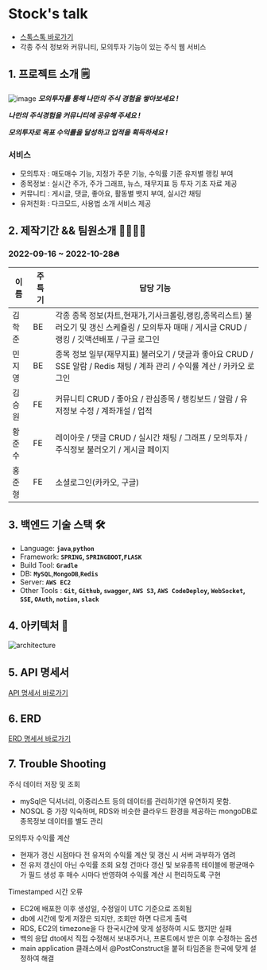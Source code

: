 # Stock's talk
+ [스톡스톡 바로가기](https://main.stocks-talk.site)  
+ 각종 주식 정보와 커뮤니티, 모의투자 기능이 있는 주식 웹 서비스

## 1. 프로젝트 소개 🗒
![image](https://user-images.githubusercontent.com/104505378/197696563-9b9a3205-afd7-4df9-87d9-f0f7fef103c9.jpg)
***모의투자를 통해 나만의 주식 경험을 쌓아보세요 !***

***나만의 주식경험을 커뮤니티에 공유해 주세요 !***

***모의투자로 목표 수익률을 달성하고 업적을 획득하세요 !***

### 서비스
+ 모의투자 : 매도매수 기능, 지정가 주문 기능, 수익률 기준 유저별 랭킹 부여
+ 종목정보 : 실시간 주가, 주가 그래프, 뉴스, 재무지표 등 투자 기초 자료 제공
+ 커뮤니티 : 게시글, 댓글, 좋아요, 활동별 뱃지 부여, 실시간 채팅
+ 유저친화 : 다크모드, 사용법 소개 서비스 제공

## 2. 제작기간 && 팀원소개 🏃‍🏃‍♀️💨 
### 2022-09-16 ~ 2022-10-28🔥  
| 이름 | 주특기 | 담당 기능 |
| --- | --- | --- |
| 김학준 | BE | 각종 종목 정보(차트,현재가,기사크롤링,랭킹,종목리스트) 불러오기 및 갱신 스케쥴링 / 모의투자 매매 / 게시글 CRUD / 랭킹 / 깃액션배포 / 구글 로그인 |
| 민지영 | BE | 종목 정보 일부(재무지표) 불러오기 / 댓글과 좋아요 CRUD / SSE 알람 / Redis 채팅 / 계좌 관리 / 수익률 계산 / 카카오 로그인 |
| 김승원 | FE | 커뮤니티 CRUD / 좋아요 / 관심종목 / 랭킹보드 / 알람 / 유저정보 수정 / 계좌개설 / 업적 |
| 황준수 | FE | 레이아웃 / 댓글 CRUD / 실시간 채팅 / 그래프 / 모의투자 / 주식정보 불러오기 / 게시글 페이지 |
| 홍준형 | FE | 소셜로그인(카카오, 구글) |

## 3. 백엔드 기술 스택 🛠
- Language: **`java`**,**`python`**
- Framework: **`SPRING`, `SPRINGBOOT`,`FLASK`**
- Build Tool: **`Gradle`**
- DB: **`MySQL`**,**`MongoDB`**,**`Redis`**
- Server: **`AWS EC2`**
- Other Tools : **`Git`, `Github`, `swagger`, `AWS S3`, `AWS CodeDeploy`, `WebSocket`, `SSE`, `OAuth`, `notion`, `slack`**

## 4. 아키텍처 📃
![architecture](https://user-images.githubusercontent.com/104505378/197699199-a8e3c943-273f-4a0b-bc06-28424382b127.jpg)

## 5. API 명세서 
[API 명세서 바로가기](https://www.notion.so/API-22041a391cbb41919f50574665c7899c)

## 6. ERD 
[ERD 명세서 바로가기](https://www.notion.so/ERD-fe370cf911354aea909d03b7cb45cb67)

## 7. Trouble Shooting 
주식 데이터 저장 및 조회
- mySql은 딕셔너리, 이중리스트 등의 데이터를 관리하기엔 유연하지 못함.
- NOSQL 중 가장 익숙하며, RDS와 비슷한 클라우드 환경을 제공하는 mongoDB로 종목정보 데이터를 별도 관리

모의투자 수익률 계산
- 현재가 갱신 시점마다 전 유저의 수익률 계산 및 갱신 시 서버 과부하가 염려
- 전 유저 갱신이 아닌 수익률 조회 요청 건마다 갱신 및 보유종목 테이블에 평균매수가 필드 생성 후 매수 시마다 반영하여 수익률 계산 시 편리하도록 구현

Timestamped 시간 오류
- EC2에 배포한 이후 생성일, 수정일이 UTC 기준으로 조회됨
- db에 시간에 맞게 저장은 되지만, 조회만 하면 다르게 출력
- RDS, EC2의 timezone을 다 한국시간에 맞게 설정하여 시도 했지만 실패
- 백의 응답 dto에서 직접 수정해서 보내주거나, 프론트에서 받은 이후 수정하는 옵션
- main application 클래스에서 @PostConstruct을 붙혀 타임존을 한국에 맞게 설정하여 해결

